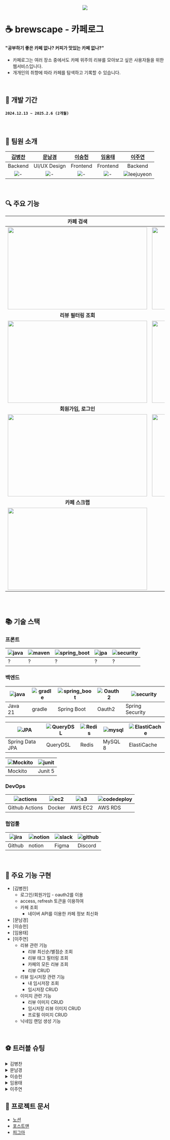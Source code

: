 <div align="center">
	
![](./image/brewscape.png)

</div>

# ☕ brewscape - 카페로그
#### "공부하기 좋은 카페 없나? 커피가 맛있는 카페 없나?"
* 카페로그는 여러 장소 중에서도 카페 위주의 리뷰를 모아보고 싶은 사용자들을 위한 웹서비스입니다.
* 개개인의 취향에 따라 카페를 탐색하고 기록할 수 있습니다.

<br>

## 📅 개발 기간
#### `2024.12.13 ~ 2025.2.6 (2개월)`

<br>

## 🏃 팀원 소개
|[김병찬](https://github.com/팀원1아이디)|[문남경](https://github.com/팀원2아이디)| [이승헌](https://github.com/팀원3아이디) |[임용태](https://github.com/팀원4아이디)| [이주연](https://github.com/leejuyeon-star)|
| :-------------------------: | :-------------------------: | :----------------------: | :-----------------------: | :-----------------------: |
| Backend | UI/UX Design | Frontend | Frontend | Backend |
| ![-](image/profile/-.png) | ![-](image/profile/-.png) | ![-](image/profile/-.png) | ![-](image/profile/-.png) | ![leejuyeon](image/profile/leejuyeon.jpg) |



<br>

## 🔍 주요 기능

| **카페 검색** | **카페 상세페이지** |
|:---:|:---:|
| <img src ="https://github.com/chujaeyeong/MAT_ZIP_readme_chujy/assets/123634960/adf1449a-b016-4a5c-874a-8c7839490ca7" width="440" height="260" /> | <img src ="https://github.com/chujaeyeong/MAT_ZIP_readme_chujy/assets/123634960/eac545ae-84b0-4d6a-8d25-6ccd41ef3b17" width="440" height="260" /> | 
| **리뷰 필터링 조회** | **리뷰 작성, 임시저장** |
| <img src ="https://github.com/chujaeyeong/MAT_ZIP_readme_chujy/assets/123634960/97064c73-b97d-417d-9e33-54ca1a7a96b5" width="440" height="260" /> | <img src ="https://github.com/chujaeyeong/MAT_ZIP_readme_chujy/assets/123634960/3f370f44-47cb-480a-b433-5e885ff4f00d" width="440" height="260" /> | 
| **회원가입, 로그인** | **마이페이지** |
| <img src ="https://github.com/chujaeyeong/MAT_ZIP_readme_chujy/assets/123634960/23a1ad5b-0408-42e4-918a-c7c7fb7b0934" width="440" height="260" /> | <img src ="https://github.com/chujaeyeong/MAT_ZIP_readme_chujy/assets/123634960/14686d48-6457-4f58-8576-043a581f158f" width="440" height="260" /> | 
| **카페 스크랩** |
| <img src ="https://github.com/chujaeyeong/MAT_ZIP_readme_chujy/assets/123634960/23a1ad5b-0408-42e4-918a-c7c7fb7b0934" width="440" height="260" /> |
<br>

<br>

## 📚 기술 스택

### 프론트
| ![java](image/fr/-.png) | ![maven](image/be/-.png) | ![spring_boot](image/be/-.png) | ![jpa](image/be/-.png) | ![security](image/be/-.png)  |
|----------------------------|------------------------------|------------------------------------------|--------------------------|-------------------------------|
| ?                    | ?                        | ?                              | ?                   | ?                |

### 백엔드 
| ![java](image/be/java.png) | ![gradle](image/be/gradle.png) | ![spring_boot](image/be/spring_boot.png) | ![Oauth2](image/be/oauth2.jpeg) | ![security](image/be/ss.png)  |
|----------------------------|------------------------------|------------------------------------------|--------------------------|-------------------------------|
| Java 21                    | gradle                       | Spring Boot                              |  Oauth2         | Spring Security               |


| ![JPA](image/be/jpa.png) | ![QueryDSL](image/be/queryDsl.jpg) | ![Redis](image/be/redis.png) | ![mysql](image/be/mysql.png) | ![ElastiCache](image/be/elasticache.png) |
|--------------------------|------------------------------|----------------------------------|------------------------------|------------------------------|
|  Spring Data JPA         |  QueryDSL                    | Redis                            | MySQL 8                      | ElastiCache                  |


| ![Mockito](image/be/mockito.png) | ![junit](image/be/junit.png) |
|------------------------------------|------------------------------|
|  Mockito                           | Junit 5                      |


### DevOps
| ![actions](image/devops/actions.png) | ![ec2](image/devops/docker.png) | ![s3](image/devops/ec2.png) | ![codedeploy](image/devops/rds.png) |
|--------------------------------------|------------------------------|----------------------------|--------------------------------------------|
| Github Actions                       | Docker                       |  AWS EC2                          |   AWS RDS                                  |

### 협업툴
| ![jira](image/work/github.png) | ![notion](image/work/notion.png) | ![slack](image/work/figma.png) | ![github](image/work/discord.png) |
|------------------------------|----------------------------------|--------------------------------|----------------------------------|
| Github                       | notion                           | Figma                          | Discord                           |

<br>

## 🌟 주요 기능 구현
- [김병찬]
	- 로그인/회원가입
    		- oauth2를 이용
    - access, refresh 토큰을 이용하여
  - 카페 조회
    - 네이버 API를 이용한 카페 정보 최신화
- [문남경]
- [이승헌]
- [임용태]
- [이주연]
  	- 리뷰 관련 기능
  	   	- 리뷰 최신순/별점순 조회
		- 리뷰 태그 필터링 조회
  	   	- 카페의 모든 리뷰 조회
		- 리뷰 CRUD
  	- 리뷰 임시저장 관련 기능
  	  	- 내 임시저장 조회
 		- 임시저장 CRUD
	- 이미지 관련 기능
 		- 리뷰 이미지 CRUD
		- 임시저장 리뷰 이미지 CRUD
		- 프로필 이미지 CRUD
  	- 닉네임 랜덤 생성 기능


<br>

## ⚽ 트러블 슈팅
<details>
<summary> 김병찬 </summary>
	
<details>
<summary>~~~문제</summary>

##### `🤔문제 발생`
* 나나
##### `🔍원인 분석`
* 나나
##### `⛏해결 과정`
* 나나
  ```java
  자바 코드
  system.out.println()
  ```
  ```javascript
  자바스크립트 코드
  console.log()
  ```
##### `💎결론`
* 나나
</details>

<details>
<summary>~~~문제</summary>

##### `🤔문제 발생`
* 나나
##### `🔍원인 분석`
* 나나
##### `⛏해결 과정`
* 나나
##### `💎결론`
* 나나
</details>
</details>

<details>
<summary> 문남경 </summary>
</details>
<details>
<summary> 이승헌 </summary>
</details>
<details>
<summary> 임용태 </summary>
</details>
<details>
<summary> 이주연 </summary>
<details>
<summary>DTO 형변환시의 코드 가독성 문제 해결</summary>
<br>
    
<!-- - **DTO 형변환시의 코드 가독성 문제 해결 **** -->
### 🤔문제 발생

- Tuple을 사용하여 DTO를 변환하는 과정에서 코드가 복잡해지고, 가독성이 떨어지며 유지보수에 어려움이 발생했다.

- **문제의 코드**
    - 수동으로 DTO에 매핑하는 구조 → **코드 복잡, 가독성 저하**

    ```jsx
    public ShowReviewResponse findShowReviewResponseById(Long reviewId) {
        List<Tuple> results = queryFactory
                 .from(review)
                .select(review, tag.tagId, reviewImage.id, user)
                .leftJoin(reviewImage).on(review.id.eq(reviewImage.review.id))
                .leftJoin(review.user).fetchJoin()
                .leftJoin(tag).on(review.id.eq(tag.review.id))
                .where(review.id.eq(reviewId))
                .fetch();

        Map<Long, ShowReviewResponse> reviewMap = new HashMap<>();
        Long reviewId = null;
        for (Tuple tuple : results) {
            Review reviewEntity = tuple.get(review);
            Integer tagId = tuple.get(tag.tagId);
            UUID reviewImageId = tuple.get(reviewImage.id);
            User userEntity = tuple.get(user);
            reviewId = reviewEntity.getId();

            ShowReviewResponse res = reviewMap.computeIfAbsent(reviewEntity.getId(), key 
                    -> new ShowReviewResponse(reviewEntity, userEntity));
            if (tagId != null) {
                res.addTagId(tagId);
            }
            if (reviewImageId != null) {
                res.addImageId(reviewImageId);
            }
        }
        return reviewMap.get(reviewId);

    }
    ```


### ⛏해결 과정

## **✅** 시도 1 : @QueryProjection 사용하기

- @QueryProjection을 활용하여 Q타입 DTO 객체를 자동으로 생성하고, 이를 **select()**에서 바로 사용
- **🛠 리팩토링 결과**

    ```java
    public ShowReviewResponse findShowReviewResponseById(Long reviewId) {
        return queryFactory
                .select(new QShowReviewResponse(
                        review,
                        set(reviewImage.id),    
                        set(tag.tagId)
                ))
                .from(review)
                .leftJoin(reviewImage).on(review.id.eq(reviewImage.review.id))
                .leftJoin(review.user).fetchJoin()
                .leftJoin(tag).on(review.id.eq(tag.review.id))
                .where(review.id.eq(reviewId))
                .groupBy(review.id, reviewImage.id, tag.tagId)
                .fetchOne();
    }
    ```


- **문제 발생** : **카테시안 곱 문제가 발생**
    - DISTINCT로는 해결할 수 없음
        - 카테시안 곱에서 발생한 중복 데이터는 해결하지 못한다!
        - left join에 의해 여러 reviewImage와 여러 tag가 하나의 review에 대해 각각 다른 행으로 생성

            → reviewImage.id와 tag.tagId는 개별적으로 그룹화되어 중복된 데이터 생성됨


---

## **✅** 시도 2 : QueryDSL의 groupBy().transform() 사용하기

### ❓일반적인 groupBy와 무엇이 다른가?

- **그룹화 시점이 다르다!**
    - 일반적인 groupBy는 그룹화 로직을 **DB에서 수행**
    - groupBy().transform()은 그룹화 로직을 **메모리에서 수행**

        → **카테시안 곱 문제를** 간단하게 해결할 수 있음


### ❓카테시안 곱 문제를 어떻게 해결할까?

- 메모리에서 그룹화를 수행하기 때문에 복잡한 DB 쿼리 대신 java 라이브러리를 이용할 수 있음

    → java의 set() 함수 이용하여 중복 제거 후 DTO로 변환 가능


### ❓사용시 성능 저하 문제는 없을까?

- **그룹화할 데이터의 양이 적은 경우에만 사용해야 한다!**
    - 그룹화 로직이 메모리에서 처리되므로 데이터를 한 번에 메모리에 로드해야 함

        → 데이터 양이 많으면 CPU와 메모리에 부담을 줄 수 있음

    - **이번 문제의 경우..**
        - 함수 호출시 메모리에 로드되는 최대 행 개수가 25개(카테시안 곱으로 인한 중복 데이터 포함)로, 데이터 양이 적어 성능에 큰 영향 없음


---

## **🛠** 최종 리팩토링 결과

```jsx
public ShowReviewResponse findShowReviewResponseById(Long reviewId) {
    return queryFactory
            .from(review)
            .leftJoin(reviewImage).on(review.id.eq(reviewImage.review.id))
            .leftJoin(review.user).fetchJoin()
            .leftJoin(tag).on(review.id.eq(tag.review.id))
            .where(review.id.eq(reviewId))
            .transform(
                    groupBy(review.id).as(
                            new QShowReviewResponse(
                                    review,
                                    set(reviewImage.id),    // 카테시안 곱 문제 방지를 위해 set 사용
                                    set(tag.tagId)          // 카테시안 곱 문제 방지를 위해 set 사용
                            )
                    )
            )
            .get(reviewId);
}
```

### 💎결론

- **QueryDSL의 groupBy().transform()**을 사용하여 DTO로 변환함으로써 가독성을 높이고, 카테시안 곱 문제도 해결할 수 있었다.
</details>
</details>
</details>


## 🔗 프로젝트 문서
* [노션](https://www.notion.so/18fc5e41552d81bfa985c870e5c2fed4)
* [포스트맨](https://www.postman.com/cafelog/cafelog-team/overview)
* [피그마](https://www.figma.com/design/UPFpjUYoJa0nx1GiQNktp0/%5B2025-%ED%8C%80-%ED%94%84%EB%A1%9C%EC%A0%9D%ED%8A%B8%5D-%EC%BB%A4%ED%94%BC-%EA%B8%B0%EB%A1%9D?node-id=0-1&t=0iUqRTZvxP7KlhpO-1)



